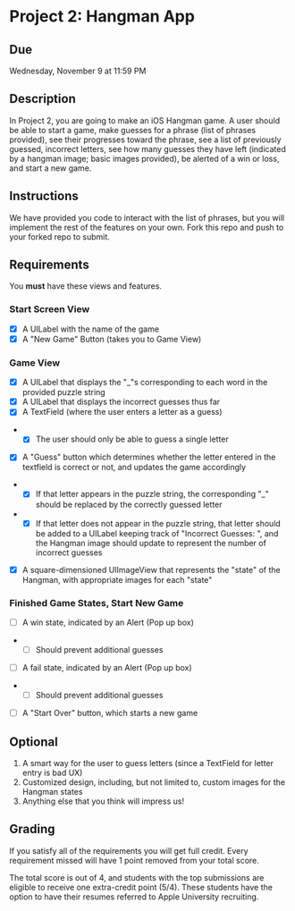 # Project 2: Hangman App

## Due
Wednesday, November 9 at 11:59 PM

## Description 
In Project 2, you are going to make an iOS Hangman game. A user should be able to start a game, make guesses for a phrase (list of phrases provided), see their progresses toward the phrase, see a list of previously guessed, incorrect letters, see how many guesses they have left (indicated by a hangman image; basic images provided), be alerted of a win or loss, and start a new game.

## Instructions
We have provided you code to interact with the list of phrases, but you will implement the rest of the features on your own. Fork this repo and push to your forked repo to submit.

## Requirements

You **must** have these views and features. 

###  Start Screen View 
- [x] A UILabel with the name of the game
- [x] A "New Game" Button (takes you to Game View)

###  Game View
- [x] A UILabel that displays the "_"s corresponding to each word in the provided puzzle string
- [x] A UILabel that displays the incorrect guesses thus far
- [x] A TextField (where the user enters a letter as a guess)
- - [x] The user should only be able to guess a single letter
- [x] A "Guess" button which determines whether the letter entered in the textfield is correct or not, and updates the game accordingly
- - [x] If that letter appears in the puzzle string, the corresponding "_" should be replaced by the correctly guessed letter
- - [x] If that letter does not appear in the puzzle string, that letter should be added to a UILabel keeping track of "Incorrect Guesses: ", and the Hangman image should update to represent the number of incorrect guesses
- [x] A square-dimensioned UIImageView that represents the "state" of the Hangman, with appropriate images for each "state"

### Finished Game States, Start New Game
- [ ] A win state, indicated by an Alert (Pop up box)
- - [ ] Should prevent additional guesses
- [ ] A fail state, indicated by an Alert (Pop up box)
- - [ ] Should prevent additional guesses
- [ ] A "Start Over" button, which starts a new game

## Optional

1. A smart way for the user to guess letters (since a TextField for letter entry is bad UX)
2. Customized design, including, but not limited to, custom images for the Hangman states
3. Anything else that you think will impress us!

## Grading

If you satisfy all of the requirements you will get full credit. Every requirement missed will have 1 point removed from your total score.

The total score is out of 4, and students with the top submissions are eligible to receive one extra-credit point (5/4). These students have the option to have their resumes referred to Apple University recruiting.

